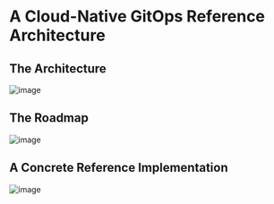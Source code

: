 # A Cloud-Native GitOps Reference Architecture

## The Architecture
![image](https://user-images.githubusercontent.com/22537533/70003525-ff0ae280-1528-11ea-90aa-512468baf48c.png)

## The Roadmap
![image](https://user-images.githubusercontent.com/22537533/69999200-b0a41680-151d-11ea-959b-5c088af4c437.png)

## A Concrete Reference Implementation
![image](https://user-images.githubusercontent.com/22537533/69929016-26a76f80-1483-11ea-8a59-776f84c48acd.png)
